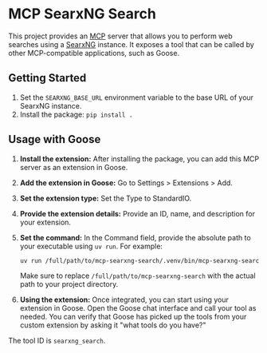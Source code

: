 # MCP SearxNG Search

This project provides an [MCP](https://modelcontextprotocol.io/) server that allows you to perform web searches using a [SearxNG](https://github.com/searxng/searxng) instance. It exposes a tool that can be called by other MCP-compatible applications, such as Goose.

## Getting Started

1.  Set the `SEARXNG_BASE_URL` environment variable to the base URL of your SearxNG instance.
2.  Install the package: `pip install .`

## Usage with Goose

1.  **Install the extension:** After installing the package, you can add this MCP server as an extension in Goose.
2.  **Add the extension in Goose:** Go to Settings > Extensions > Add.
3.  **Set the extension type:** Set the Type to StandardIO.
4.  **Provide the extension details:** Provide an ID, name, and description for your extension.
5.  **Set the command:** In the Command field, provide the absolute path to your executable using `uv run`. For example:

    ```bash
    uv run /full/path/to/mcp-searxng-search/.venv/bin/mcp-searxng-search
    ```

    Make sure to replace `/full/path/to/mcp-searxng-search` with the actual path to your project directory.

6.  **Using the extension:** Once integrated, you can start using your extension in Goose. Open the Goose chat interface and call your tool as needed. You can verify that Goose has picked up the tools from your custom extension by asking it "what tools do you have?"

The tool ID is `searxng_search`.
